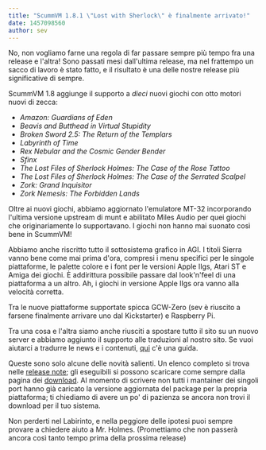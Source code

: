 ```yaml
---
title: "ScummVM 1.8.1 \"Lost with Sherlock\" è finalmente arrivato!"
date: 1457098560
author: sev
---
```


No, non vogliamo farne una regola di far passare sempre più tempo fra una release e l'altra! Sono passati mesi dall'ultima release, ma nel frattempo un sacco di lavoro è stato fatto, e il risultato è una delle nostre release più significative di sempre.

ScummVM 1.8 aggiunge il supporto a *dieci* nuovi giochi con otto motori nuovi di zecca:

*   *Amazon: Guardians of Eden*
*   *Beavis and Butthead in Virtual Stupidity*
*   *Broken Sword 2.5: The Return of the Templars*
*   *Labyrinth of Time*
*   *Rex Nebular and the Cosmic Gender Bender*
*   *Sfinx*
*   *The Lost Files of Sherlock Holmes: The Case of the Rose Tattoo*
*   *The Lost Files of Sherlock Holmes: The Case of the Serrated Scalpel*
*   *Zork: Grand Inquisitor*
*   *Zork Nemesis: The Forbidden Lands*

Oltre ai nuovi giochi, abbiamo aggiornato l'emulatore MT-32 incorporando l'ultima versione upstream di munt e abilitato Miles Audio per quei giochi che originariamente lo supportavano. I giochi non hanno mai suonato così bene in ScummVM!

Abbiamo anche riscritto tutto il sottosistema grafico in AGI. I titoli Sierra vanno bene come mai prima d'ora, compresi i menu specifici per le singole piattaforme, le palette colore e i font per le versioni Apple IIgs, Atari ST e Amiga dei giochi. È addirittura possibile passare dal look'n'feel di una piattaforma a un altro. Ah, i giochi in versione Apple IIgs ora vanno alla velocità corretta.

Tra le nuove piattaforme supportate spicca GCW-Zero (sev è riuscito a farsene finalmente arrivare uno dal Kickstarter) e Raspberry Pi.

Tra una cosa e l'altra siamo anche riusciti a spostare tutto il sito su un nuovo server e abbiamo aggiunto il supporto alle traduzioni al nostro sito. Se vuoi aiutarci a tradurre le news e i contenuti, [qui](http://wiki.scummvm.org/index.php/HOWTO-Translate_ScummVM_Web_Site) c'è una guida.

Queste sono solo alcune delle novità salienti. Un elenco completo si trova nelle [release note](/frs/scummvm/1.8.0/ReleaseNotes); gli eseguibili si possono scaricare come sempre dalla pagina dei [download](/downloads/). Al momento di scrivere non tutti i mantainer dei singoli port hanno già caricato la versione aggiornata del package per la propria piattaforma; ti chiediamo di avere un po' di pazienza se ancora non trovi il download per il tuo sistema.

Non perderti nel Labirinto, e nella peggiore delle ipotesi puoi sempre provare a chiedere aiuto a Mr. Holmes. (Promettiamo che non passerà ancora così tanto tempo prima della prossima release)
